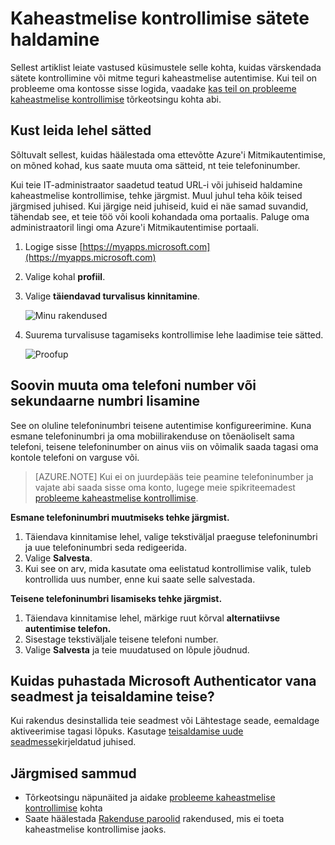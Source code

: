 <properties
    pageTitle="Kaheastmelise kontrollimise sätete haldamine | Microsoft Azure'i"
    description="Hallata, sh oma kontaktteabe muutmine või konfigureerida seadmetes Azure'i Mitmikautentimise kasutamise."
    services="multi-factor-authentication"
    keywords = "multifactor autentimise klient, autentimine probleem, korrelatsiooni ID"
    documentationCenter=""
    authors="kgremban"
    manager="femila"
    editor="yossib"/>

<tags
    ms.service="multi-factor-authentication"
    ms.workload="identity"
    ms.tgt_pltfrm="na"
    ms.devlang="na"
    ms.topic="article"
    ms.date="10/10/2016"
    ms.author="kgremban"/>

# <a name="manage-your-settings-for-two-step-verification"></a>Kaheastmelise kontrollimise sätete haldamine

Sellest artiklist leiate vastused küsimustele selle kohta, kuidas värskendada sätete kontrollimine või mitme teguri kaheastmelise autentimise. Kui teil on probleeme oma kontosse sisse logida, vaadake [kas teil on probleeme kaheastmelise kontrollimise](multi-factor-authentication-end-user-troubleshoot.md) tõrkeotsingu kohta abi.


## <a name="where-to-find-the-settings-page"></a>Kust leida lehel sätted
Sõltuvalt sellest, kuidas häälestada oma ettevõtte Azure'i Mitmikautentimise, on mõned kohad, kus saate muuta oma sätteid, nt teie telefoninumber.

Kui teie IT-administraator saadetud teatud URL-i või juhiseid haldamine kaheastmelise kontrollimise, tehke järgmist. Muul juhul teha kõik teised järgmised juhised. Kui järgige neid juhiseid, kuid ei näe samad suvandid, tähendab see, et teie töö või kooli kohandada oma portaalis. Paluge oma administraatoril lingi oma Azure'i Mitmikautentimise portaali.


1. Logige sisse [https://myapps.microsoft.com](https://myapps.microsoft.com)  
2. Valige kohal **profiil**.  
3. Valige **täiendavad turvalisus kinnitamine**.  

    ![Minu rakendused](./media/multi-factor-authentication-end-user-manage/myapps1.png)

4. Suurema turvalisuse tagamiseks kontrollimise lehe laadimise teie sätted.

    ![Proofup](./media/multi-factor-authentication-end-user-manage-myapps/proofup.png)


## <a name="i-want-to-change-my-phone-number-or-add-a-secondary-number"></a>Soovin muuta oma telefoni number või sekundaarne numbri lisamine

See on oluline telefoninumbri teisene autentimise konfigureerimine.  Kuna esmane telefoninumbri ja oma mobiilirakenduse on tõenäoliselt sama telefoni, teisene telefoninumber on ainus viis on võimalik saada tagasi oma kontole telefoni on varguse või.

> [AZURE.NOTE]
> Kui ei on juurdepääs teie peamine telefoninumber ja vajate abi saada sisse oma konto, lugege meie spikriteemadest [probleeme kaheastmelise kontrollimise](multi-factor-authentication-end-user-troubleshoot.md).

**Esmane telefoninumbri muutmiseks tehke järgmist.**  

1. Täiendava kinnitamise lehel, valige tekstiväljal praeguse telefoninumbri ja uue telefoninumbri seda redigeerida.  
2. Valige **Salvesta**.  
3. Kui see on arv, mida kasutate oma eelistatud kontrollimise valik, tuleb kontrollida uus number, enne kui saate selle salvestada.  


**Teisene telefoninumbri lisamiseks tehke järgmist.**  

1. Täiendava kinnitamise lehel, märkige ruut kõrval **alternatiivse autentimise telefon.**  
2. Sisestage tekstiväljale teisene telefoni number.  
3. Valige **Salvesta** ja teie muudatused on lõpule jõudnud.  


## <a name="how-do-i-clean-up-microsoft-authenticator-from-my-old-device-and-move-to-a-new-one"></a>Kuidas puhastada Microsoft Authenticator vana seadmest ja teisaldamine teise?
Kui rakendus desinstallida teie seadmest või Lähtestage seade, eemaldage aktiveerimise tagasi lõpuks. Kasutage [teisaldamise uude seadmesse](multi-factor-authentication-microsoft-authenticator.md#how-to-move-to-the-new-microsoft-authenticator-app)kirjeldatud juhised.

## <a name="next-steps"></a>Järgmised sammud
- Tõrkeotsingu näpunäited ja aidake [probleeme kaheastmelise kontrollimise](multi-factor-authentication-end-user-troubleshoot.md) kohta
- Saate häälestada [Rakenduse paroolid](multi-factor-authentication-end-user-app-passwords.md) rakendused, mis ei toeta kaheastmelise kontrollimise jaoks.
